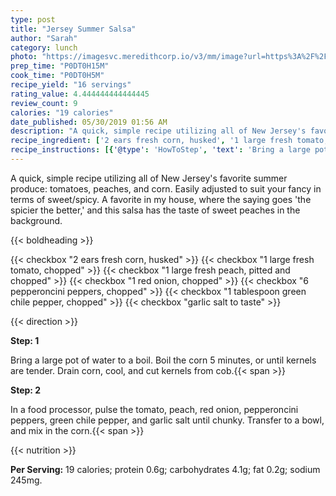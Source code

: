 ```yaml
---
type: post
title: "Jersey Summer Salsa"
author: "Sarah"
category: lunch
photo: "https://imagesvc.meredithcorp.io/v3/mm/image?url=https%3A%2F%2Fimages.media-allrecipes.com%2Fuserphotos%2F691804.jpg"
prep_time: "P0DT0H15M"
cook_time: "P0DT0H5M"
recipe_yield: "16 servings"
rating_value: 4.444444444444445
review_count: 9
calories: "19 calories"
date_published: 05/30/2019 01:56 AM
description: "A quick, simple recipe utilizing all of New Jersey's favorite summer produce: tomatoes, peaches, and corn. Easily adjusted to suit your fancy in terms of sweet/spicy. A favorite in my house, where the saying goes 'the spicier the better,' and this salsa has the taste of sweet peaches in the background."
recipe_ingredient: ['2 ears fresh corn, husked', '1 large fresh tomato, chopped', '1 large fresh peach, pitted and chopped', '1 red onion, chopped', '6 pepperoncini peppers, chopped', '1 tablespoon green chile pepper, chopped', 'garlic salt to taste']
recipe_instructions: [{'@type': 'HowToStep', 'text': 'Bring a large pot of water to a boil. Boil the corn 5 minutes, or until kernels are tender. Drain corn, cool, and cut kernels from cob.\n'}, {'@type': 'HowToStep', 'text': 'In a food processor, pulse the tomato, peach, red onion, pepperoncini peppers, green chile pepper, and garlic salt until chunky. Transfer to a bowl, and mix in the corn.\n'}]
---
```


A quick, simple recipe utilizing all of New Jersey's favorite summer produce: tomatoes, peaches, and corn. Easily adjusted to suit your fancy in terms of sweet/spicy. A favorite in my house, where the saying goes 'the spicier the better,' and this salsa has the taste of sweet peaches in the background. 

{{< boldheading >}}

{{< checkbox "2 ears fresh corn, husked" >}}
{{< checkbox "1 large fresh tomato, chopped" >}}
{{< checkbox "1 large fresh peach, pitted and chopped" >}}
{{< checkbox "1  red onion, chopped" >}}
{{< checkbox "6  pepperoncini peppers, chopped" >}}
{{< checkbox "1 tablespoon green chile pepper, chopped" >}}
{{< checkbox "garlic salt to taste" >}}


{{< direction >}}

**Step: 1**

Bring a large pot of water to a boil. Boil the corn 5 minutes, or until kernels are tender. Drain corn, cool, and cut kernels from cob.{{< span >}}

**Step: 2**

In a food processor, pulse the tomato, peach, red onion, pepperoncini peppers, green chile pepper, and garlic salt until chunky. Transfer to a bowl, and mix in the corn.{{< span >}}

{{< nutrition >}}

**Per Serving:** 19 calories; protein 0.6g; carbohydrates 4.1g; fat 0.2g; sodium 245mg.